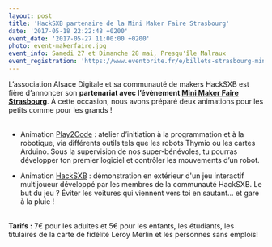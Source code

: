 ```yaml
---
layout: post
title: 'HackSXB partenaire de la Mini Maker Faire Strasbourg'
date: '2017-05-18 22:22:48 +0200'
event_date: '2017-05-27 11:00:00 +0200'
photo: event-makerfaire.jpg
event_info: Samedi 27 et Dimanche 28 mai, Presqu'île Malraux
event_registration: 'https://www.eventbrite.fr/e/billets-strasbourg-mini-maker-faire-27576014602'
---
```

L’association Alsace Digitale et sa communauté de makers HackSXB est fière d’annoncer son **partenariat avec l’évènement <a href="http://strasbourg.makerfaire.com" target="_blank">Mini Maker Faire Strasbourg</a>**. À cette occasion, nous avons préparé deux animations pour les petits comme pour les grands !
<br><br>

* Animation <a href="http://play2code.eu" target="_blank">Play2Code</a> : atelier d’initiation à la programmation et à la robotique, via différents outils tels que les robots Thymio ou les cartes Arduino. Sous la supervision de nos super-bénévoles, tu pourras développer ton premier logiciel et contrôler les mouvements d’un robot.

* Animation <a href="http://join.hacksxb.com" target="_blank">HackSXB</a> : démonstration en extérieur d'un jeu interactif multijoueur développé par les membres de la communauté HackSXB. Le but du jeu ? Éviter les voitures qui viennent vers toi en sautant… et gare à la pluie ! 
<br><br>

**Tarifs :** 7€ pour les adultes et 5€ pour les enfants, les étudiants, les titulaires de la carte de fidélité Leroy Merlin et les personnes sans emplois!